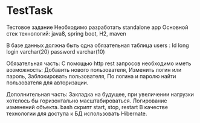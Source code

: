 # TestTask
Тестовое задание
Необходимо разработать standalone app
Основной стек технологий: java8, spring boot, H2, maven

В базе данных должна быть одна обязательная таблица users :
Id long
login varchar(20)
password varchar(10)

Обязательная часть:
С помощью http rest запросов необходимо иметь возможность:
Добавить нового пользователя,
Изменить логин или пароль,
Заблокировать пользователя,
По логина и паролю найти пользователя для авторизации.

Дополнительная часть:
Закладка на будущее, при увеличении нагрузки хотелось бы горизонтально масштабироваться.
Логирование изменений объекта.
bash скрипт start, stop, restart
В  качестве технологии для доступа к БД использовать Hibernate.
